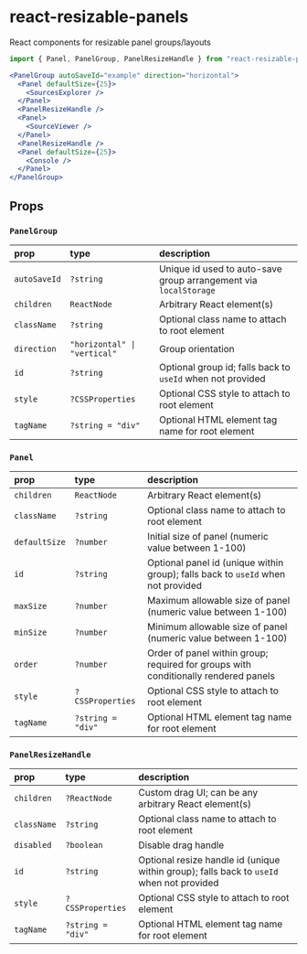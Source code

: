 # react-resizable-panels
React components for resizable panel groups/layouts

```jsx
import { Panel, PanelGroup, PanelResizeHandle } from "react-resizable-panels";

<PanelGroup autoSaveId="example" direction="horizontal">
  <Panel defaultSize={25}>
    <SourcesExplorer />
  </Panel>
  <PanelResizeHandle />
  <Panel>
    <SourceViewer />
  </Panel>
  <PanelResizeHandle />
  <Panel defaultSize={25}>
    <Console />
  </Panel>
</PanelGroup>
```

## Props

### `PanelGroup`
| prop         | type                        | description
| :----------- | :-------------------------- | :---
| `autoSaveId` | `?string`                   | Unique id used to auto-save group arrangement via `localStorage`
| `children`   | `ReactNode`                 | Arbitrary React element(s)
| `className`  | `?string`                   | Optional class name to attach to root element
| `direction`  | `"horizontal" \| "vertical"` | Group orientation
| `id`         | `?string`                   | Optional group id; falls back to `useId` when not provided
| `style`      | `?CSSProperties`            | Optional CSS style to attach to root element
| `tagName`    | `?string = "div"`           | Optional HTML element tag name for root element

### `Panel`
| prop          | type              | description
| :------------ | :---------------- | :---
| `children`    | `ReactNode`       | Arbitrary React element(s)
| `className`   | `?string`         | Optional class name to attach to root element
| `defaultSize` | `?number`         | Initial size of panel (numeric value between 1-100)
| `id`          | `?string`         | Optional panel id (unique within group); falls back to `useId` when not provided
| `maxSize`     | `?number`         | Maximum allowable size of panel (numeric value between 1-100)
| `minSize`     | `?number`         | Minimum allowable size of panel (numeric value between 1-100)
| `order`       | `?number`         | Order of panel within group; required for groups with conditionally rendered panels
| `style`       | `?CSSProperties`  | Optional CSS style to attach to root element
| `tagName`     | `?string = "div"` | Optional HTML element tag name for root element

### `PanelResizeHandle`
| prop          | type              | description
| :------------ | :---------------- | :---
| `children`    | `?ReactNode`      | Custom drag UI; can be any arbitrary React element(s)
| `className`   | `?string`         | Optional class name to attach to root element
| `disabled`    | `?boolean`        | Disable drag handle
| `id`          | `?string`         | Optional resize handle id (unique within group); falls back to `useId` when not provided
| `style`       | `?CSSProperties`  | Optional CSS style to attach to root element
| `tagName`     | `?string = "div"` | Optional HTML element tag name for root element